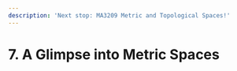 ```yaml
---
description: 'Next stop: MA3209 Metric and Topological Spaces!'
---
```


# 7. A Glimpse into Metric Spaces

